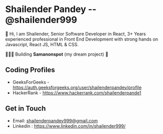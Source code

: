 # **Shailender Pandey** -- @shailender999

🤖 Hi, I am Shailender, Senior Software Developer in  React, 3+ Years experienced professional in Front End Development with strong hands on 
Javascript, React JS, HTML & CSS. 

👨🏽‍💻 Building **Samanonspot** (my dream project) 🎯


## **Coding Profiles**
- GeeksForGeeks - https://auth.geeksforgeeks.org/user/shailenderpandey/profile
- HackerRank - https://www.hackerrank.com/shailenderpande1

## **Get in Touch**

- Email: shailenderpandey999@gmail.com
- Linkedin : https://www.linkedin.com/in/shailender999/

